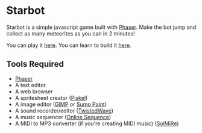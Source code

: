 # Starbot

Starbot is a simple javascript game built with [Phaser](http://phaser.io). Make the bot jump and collect as many meteorites as you can in 2 minutes!

You can play it [here](http://hacklabnobo.github.io/starbot/).
You can learn to build it [here](https://github.com/hacklabnobo/starbot/wiki).

## Tools Required

* [Phaser](http://phaser.io)
* A text editor
* A web browser
* A spritesheet creator ([Piskel](http://www.piskelapp.com/))
* A image editor ([GIMP](http://www.gimp.org/) or [Sumo Paint](http://www.sumopaint.com/))
* A sound recorder/editor ([TwistedWave](https://twistedwave.com/))
* A music sequencer ([Online Sequence](http://onlinesequencer.net/))
* A MIDI to MP3 converter (if you're creating MIDI music) ([SolMiRe](http://solmire.com/))


